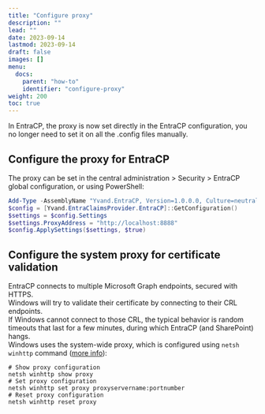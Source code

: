 ```yaml
---
title: "Configure proxy"
description: ""
lead: ""
date: 2023-09-14
lastmod: 2023-09-14
draft: false
images: []
menu:
  docs:
    parent: "how-to"
    identifier: "configure-proxy"
weight: 200
toc: true
---
```


In EntraCP, the proxy is now set directly in the EntraCP configuration, you no longer need to set it on all the .config files manually.

## Configure the proxy for EntraCP

The proxy can be set in the central administration > Security > EntraCP global configuration, or using PowerShell:

```powershell
Add-Type -AssemblyName "Yvand.EntraCP, Version=1.0.0.0, Culture=neutral, PublicKeyToken=65dc6b5903b51636"
$config = [Yvand.EntraClaimsProvider.EntraCP]::GetConfiguration()
$settings = $config.Settings
$settings.ProxyAddress = "http://localhost:8888"
$config.ApplySettings($settings, $true)
```

## Configure the system proxy for certificate validation

EntraCP connects to multiple Microsoft Graph endpoints, secured with HTTPS.  
Windows will try to validate their certificate by connecting to their CRL endpoints.  
If Windows cannot connect to those CRL, the typical behavior is random timeouts that last for a few minutes, during which EntraCP (and SharePoint) hangs.  
Windows uses the system-wide proxy, which is configured using `netsh winhttp` command ([more info](https://support.microsoft.com/en-us/topic/how-the-windows-update-client-determines-which-proxy-server-to-use-to-connect-to-the-windows-update-website-08612ae5-3722-886c-f1e1-d012516c22a1)):

```shell
# Show proxy configuration
netsh winhttp show proxy
# Set proxy configuration
netsh winhttp set proxy proxyservername:portnumber
# Reset proxy configuration
netsh winhttp reset proxy
```
